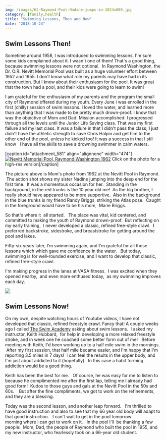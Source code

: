 ```yaml
---
img: /images/62-Raymond-Pool-Nadine-jumps-in-1024x699.jpg
category: [family,health]
title: "Swimming Lessons, Then and Now"
date: "2018-10-24"
---
```


## **Swim Lessons Then!**

Sometime around 1958, I was introduced to swimming lessons. I'm sure some kids complained about it. I wasn't one of them! That's a good thing, because swimming lessons were not optional.  In Raymond Washington, the Dr. O.R. Nevitt Memorial Pool was built as a huge volunteer effort between 1952 and 1955. I don't know what role my parents may have had in its construction. But I know about their enthusiasm for the pool. It was great that the town had a pool, and their kids were going to learn to swim!

I am grateful for the enthusiasm of my parents and the program the small city of Raymond offered during my youth. Every June I was enrolled in the first (chilly) session of swim lessons. I loved the water, and learned more than anything that I was made to be pretty much drown-proof. I know that was the objective of Mom and Dad. Mission accomplished. I progressed through all the levels until the Junior Life Saving class. That was my first failure and my last class. It was a failure in that I didn't pass the class; I just didn't have the athletic strength to save Chris Halpin and get him to the other end of the pool, unless he kicked too! It was a success in that I still know   I have all the skills to save a drowning swimmer in calm waters.

\[caption id="attachment\_581" align="alignnone" width="474"\][![Nevitt Memorial Pool, Raymond Washington 1962](/images/62-Raymond-Pool-Nadine-jumps-in-1024x699.jpg)](http://blog.duanemcguire.com/wp-content/uploads/2018/10/62-Raymond-Pool-Nadine-jumps-in.jpg) Click on the photo for a high-res version\[/caption\]

The picture above is Mom's photo from 1962 at the Nevitt Pool in Raymond.   The action shot shows my sister Nadine jumping into the deep end for the first time.  It was a momentous occasion for her.  Standing in the background, in the red trunks is the 10 year old me!  As the big brother, I really should have appeared to be more supportive.  Also in the background in the blue trunks is my friend Randy Briggs, striking the Atlas pose.  Caught in the foreground would have to be his mom,  Marie Briggs.

So that's where it  all started.   The place was vital, kid centered, and committed to making the youth of Raymond drown-proof.  But reflecting on my early training,  I never developed a classic, refined free-style crawl.  I preferred backstroke, sidestroke, and breaststroke for getting around the pool and lakes.

Fifty-six years later, I'm swimming again, and I'm grateful for all those lessons which which gave me confidence in the water.   But today, swimming is for well-rounded exercise, and I want to develop that classic, refined free-style crawl.

I'm making progress in the lanes at VASA fitness.  I was excited when they opened nearby,  and even more enthused today,  as my swimming improves each day.

[![](/images/43492879_10217276066280872_3964324461397671936_n.jpg)](http://blog.duanemcguire.com/wp-content/uploads/2018/10/43492879_10217276066280872_3964324461397671936_n.jpg)

## **Swim Lessons Now!**

On my own, despite watching hours of Youtube videos, I have not developed that classic, refined freestyle crawl. Fancy that! A couple weeks ago I called [The Swim Academy](http://www.theswimacademys.com/meet-our-coaches/) asking about swim lessons.  I asked my instructor, Keith Hubbard,  for help in developing a more relaxed freestyle stroke, and in week one he coached some better form out of me!   Before meeting with Keith, I'd been working up to a half mile swim in the mornings.   After my first session, that half mile became easier, and I'm happy that I'm  reporting 3.5 miles in 7 days!  I can feel the results in the upper body, and I'm just about addicted to it (hopefully).  In this case a habit forming addiction would be a good thing.

Keith has been the best for me.   Of course, he was easy for me to listen to because he complimented me after the first lap, telling me I already had good form!  Kudos to those guys and gals at the Nevitt Pool in the 50s and 60s.    But after the fine compliments, we got to work on the refinements, and they are a blessing.

Today was the second lesson, and another leap forward.   I'm thrilled to have good instruction and also to see that my 66 year old body will adapt to that good instruction.   I can't wait to get in the pool tomorrow morning where I can get to work on it.   In the pool I'll  be thanking a few people:  Mom, Dad, the people of Raymond who built the pool in 1955, and my new instructor, who fearlessly took on a 66-year old student.
